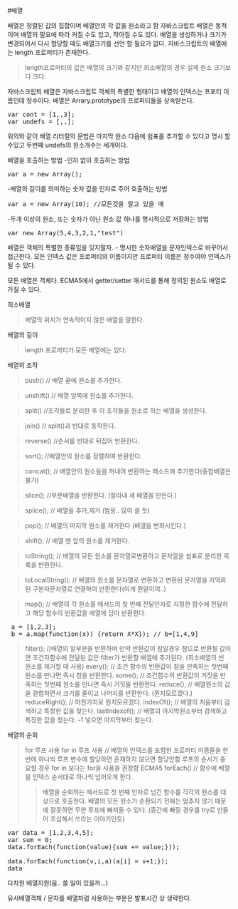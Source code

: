#배열

배열은 정렬된 값의 집합이며 배열안의 각 값을 원소라고 함
자바스크립트 배열은 동적이며 배열의 필요에 따라 커질 수도 있고, 작아질 수도 있다. 
배열을 생성하거나 크기가 변경되어서 다시 할당할 때도 배열크기를 선언 할 필요가 없다. 
자바스크립트의 배열에는 length 프로퍼티가 존재한다. 
> length프로퍼티의 값은 배열의 크기와 같지만 희소배열의 경우 실제 원소 크기보다 크다. 

자바스크립틔 배열은 자바스크립트 객체의 특별한 형태이고 배열의 인덱스는 프포티 이름인데 정수이다.
배열은 Arrary.prototype의 프로퍼티들을 상속받는다.

<pre>var cont = [1,,3];
var undefs = [,,];</pre>

위의와 같이 배열 리터럴의 문법은 마지막 원소 다음에 쉼표를 추가할 수 있다고 명시 할 수있고 두번째 undefs의 원소개수는 세개이다.

배열을 호출하는 방법
-인자 없이 호출하는 방법 
<pre>var a = new Array();</pre>
-배열의 길이를 의미하는 숫자 값을 인자로 주어 호출하는 방법 
<pre>var a = new Array(10); //모든것을 알고 있을 때</pre>
-두개 이상의 원소, 또는 숫자가 아닌 원소 값 하나를 명시적으로 저장하는 방법
<pre>var new Array(5,4,3,2,1,"test")</pre>

배열은 객체의 특별한 종류임을 잊지말자. - 명시한 숫자배열을 문자인덱스로 바꾸어서 접근한다.
모든 인덱스 값은 프로퍼티의 이름이지만 프로퍼티 이름은 정수여야 인덱스가 될 수 있다. 

모든 배열은 객체다. ECMA5에서 getter/setter 매서드를 통해 정의된 원소도 배열로 가질 수 있다.

희소배열
>배열의 위치가 연속적이지 않은 배열을 말한다.

배열의 길이
>length 프로퍼티가 모든 배열에는 있다.

배열의 조작
>push() // 배열 끝에 원소를 추가한다.

>unshift() // 배열 앞쪽에 원소를 추가한다.

>split() //조각들로 분리한 후 이 조각들을 원소로 하는 배열을 생성한다.

>join() // split()과 반대로 동작한다.

>reverse() //순서를 반대로 뒤집어 반환한다.

>sort(); //배열안의 원소를 정렬하여 반환한다.

>concat(); // 배열안의 원소들을 꺼내어 반환하는 메소드에 추가한다(중첩배열은 불가)

>slice(); //부분배열을 반환한다. (잘라내 새 배열을 만든다.)

>splice(); // 배열을 추가,제거 (범용.. 많이 쓸 듯)

>pop(); // 배열의 마지막 원소를 제거한다 (배열을 변화시킨다.)

>shift(); // 배열 맨 앞의 원소를 제거한다.

>toString(); // 배열의 모든 원소를 문자열로변환하고 문자열을 쉼표로 분리한 목록을 반환한다.

>toLocalString(); // 배열의 원소를 문자열로 변환하고 변환된 문자열을 지역화된 구분자문자열로 연결하여 반환한다(이게 뭔말이여..)

>map(); // 배열의 각 원소를 매서드의 첫 번째 전달인자로 지정한 함수에 전달하고 해당 함수의 반환값을 배열에 담아 반환한다.

 <pre>
 a = [1,2,3];
 b = a.map(function(x)) {return X*X}); // b=[1,4,9]
</pre>
>filter(); //배열의 일부분을 반환하며 만약 반환값이 참일경우 참으로 반환될 값이면 조건자함수에 전달된 값은 filter가 반환할 배열에 추가된다. (희소배열의 빈 원소를 제거할 때 사용)
>every(); // 조건 함수의 반환값이 참을 만족하는 첫번째 원소를 만나면 즉시 참을 반환한다. 
>some(); // 조건함수의 반환값이 거짓을 만족하는 첫번째 원소를 만나면 즉시 거짓을 반환한다.
>reduce(); // 배열원소의 값을 결합하면서 크기를 줄이고 나머지를 반환한다. (뭔지모르겠다.)
>reduceRight(); // 마찬가지로 뭔지모르겠다.
>indexOf(); // 배열의 처음부터 검색하고 특정한 값을 찾는다.
>lastIndexof(); // 배열의 마지막원소부터 검색하고 특정한 값을 찾는다. -1 넣으면 마지막부터 찾는다.



배열의 순회
>for 루프 사용
>for in 루프 사용 // 배열의 인덱스를 포함한 프로퍼티 이름들을 한번에 하나씩 루프 변수에 할당하면 존재하지 않으면 할당안함
>루프의 순서가 중요할 경우 for in  보다는 for을 사용을 권장함
>ECMA5 forEach() // 함수에 배열을 인덱스 순서대로 하나씩 넘어오게 한다.
>>배열을 순회하는 매서드로 첫 번째 인자로 넘긴 함수를 각각의 원소를 대상으로 호출한다. 배열의 모든 원소가 순환되기 전에는 멈추지 않기 때문에 잘못하면 무한 루프에 빠져들 수 있다. (중간에 빠질 경우를 try로 만들어 조심해서 쓰라는 이야기인듯)
<pre>var data = [1,2,3,4,5]; 
var sum = 0;
data.forEach(function(value){sum += value;}));

data.forEach(function(v,i,a)(a[i] = v+1;});
data
</pre>

다차원 배열지원(음.. 쓸 일이 있을까...)



유사배열객체 / 문자를 배열처럼 사용하는 부분은 발표시간 상 생략한다.

